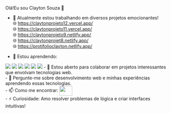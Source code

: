 Olá!Eu sou Clayton Souza 👋

- 🔭 Atualmente estou trabalhando em diversos projetos emocionantes!
<br> 🌐 https://claytonprojeto12.vercel.app/
<br> 🌐 https://claytonprojeto11.vercel.app/
<br> 🌐 https://claytonprojeto9.netlify.app/
<br> 🌐 https://claytonprojet8.netlify.app/
<br> 🌐 https://protifolioclayton.netlify.app/
  

- 🌱 Estou aprendendo:
 <img src= "https://img.shields.io/badge/HTML-239120?style=for-the-badge&logo=html5&logoColor=white">
 <img src= "https://img.shields.io/badge/CSS3-1572B6?style=for-the-badge&logo=css3&logoColor=white">
 <img src= "https://img.shields.io/badge/JavaScript-F7DF1E?style=for-the-badge&logo=javascript&logoColor=black">
 <img src= "https://img.shields.io/badge/React-20232A?style=for-the-badge&logo=react&logoColor=61DAFB">
 <img src= "https://img.shields.io/badge/TypeScript-007ACC?style=for-the-badge&logo=typescript&logoColor=white">
 <img src= "https://img.shields.io/badge/Python-14354C?style=for-the-badge&logo=python&logoColor=white">
- 👯 Estou aberto para colaborar em projetos interessantes que envolvam tecnologias web.
<br>- 💬 Pergunte-me sobre desenvolvimento web e minhas experiências aprendendo essas tecnologias.
<br>- 📫 Como me encontrar: <a href="[your link](https://www.linkedin.com/in/clayton-dev)" target="blank"><img align="center" src="https://cdn.jsdelivr.net/npm/simple-icons@3.0.1/icons/linkedin.svg" alt="" height="30" width="40" /></a>
<br>- ⚡ Curiosidade: Amo resolver problemas de lógica e criar interfaces intuitivas!
